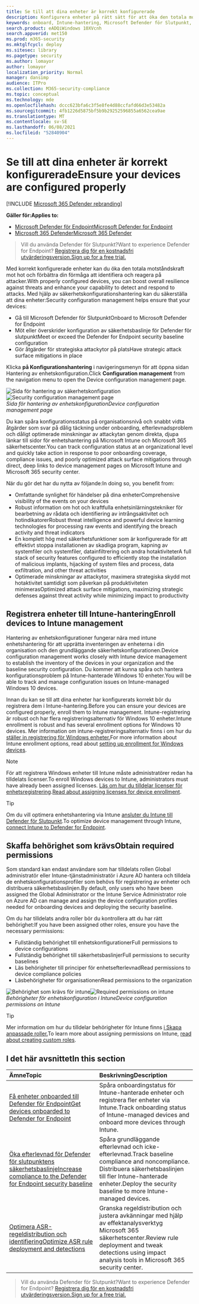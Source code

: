 ```yaml
---
title: Se till att dina enheter är korrekt konfigurerade
description: Konfigurera enheter på rätt sätt för att öka den totala motståndskraften mot hot och förbättra din förmåga att identifiera och reagera på attacker.
keywords: onboard, Intune-hantering, Microsoft Defender för Slutpunkt, Microsoft Defender, Windows Defender, minskning av attackytan, ASR, säkerhetsbaslinje
search.product: eADQiWindows 10XVcnh
search.appverid: met150
ms.prod: m365-security
ms.mktglfcycl: deploy
ms.sitesec: library
ms.pagetype: security
ms.author: lomayor
author: lomayor
localization_priority: Normal
manager: dansimp
audience: ITPro
ms.collection: M365-security-compliance
ms.topic: conceptual
ms.technology: mde
ms.openlocfilehash: dccc623bfa6c3f5e8fe4d88ccfafd66d3e53482a
ms.sourcegitcommit: 4fb1226d5875bf5b9b29252596855a6562cea9ae
ms.translationtype: MT
ms.contentlocale: sv-SE
ms.lasthandoff: 06/08/2021
ms.locfileid: "52840904"
---
```

# <a name="ensure-your-devices-are-configured-properly"></a><span data-ttu-id="8e23f-104">Se till att dina enheter är korrekt konfigurerade</span><span class="sxs-lookup"><span data-stu-id="8e23f-104">Ensure your devices are configured properly</span></span>

[!INCLUDE [Microsoft 365 Defender rebranding](../../includes/microsoft-defender.md)]

<span data-ttu-id="8e23f-105">**Gäller för:**</span><span class="sxs-lookup"><span data-stu-id="8e23f-105">**Applies to:**</span></span>
- [<span data-ttu-id="8e23f-106">Microsoft Defender för Endpoint</span><span class="sxs-lookup"><span data-stu-id="8e23f-106">Microsoft Defender for Endpoint</span></span>](https://go.microsoft.com/fwlink/p/?linkid=2154037)
- [<span data-ttu-id="8e23f-107">Microsoft 365 Defender</span><span class="sxs-lookup"><span data-stu-id="8e23f-107">Microsoft 365 Defender</span></span>](https://go.microsoft.com/fwlink/?linkid=2118804)

><span data-ttu-id="8e23f-108">Vill du använda Defender för Slutpunkt?</span><span class="sxs-lookup"><span data-stu-id="8e23f-108">Want to experience Defender for Endpoint?</span></span> [<span data-ttu-id="8e23f-109">Registrera dig för en kostnadsfri utvärderingsversion.</span><span class="sxs-lookup"><span data-stu-id="8e23f-109">Sign up for a free trial.</span></span>](https://www.microsoft.com/microsoft-365/windows/microsoft-defender-atp?ocid=docs-wdatp-onboardconfigure-abovefoldlink)

<span data-ttu-id="8e23f-110">Med korrekt konfigurerade enheter kan du öka den totala motståndskraft mot hot och förbättra din förmåga att identifiera och reagera på attacker.</span><span class="sxs-lookup"><span data-stu-id="8e23f-110">With properly configured devices, you can boost overall resilience against threats and enhance your capability to detect and respond to attacks.</span></span> <span data-ttu-id="8e23f-111">Med hjälp av säkerhetskonfigurationshantering kan du säkerställa att dina enheter:</span><span class="sxs-lookup"><span data-stu-id="8e23f-111">Security configuration management helps ensure that your devices:</span></span>

- <span data-ttu-id="8e23f-112">Gå till Microsoft Defender för Slutpunkt</span><span class="sxs-lookup"><span data-stu-id="8e23f-112">Onboard to Microsoft Defender for Endpoint</span></span>
- <span data-ttu-id="8e23f-113">Möt eller överskrider konfiguration av säkerhetsbaslinje för Defender för slutpunkt</span><span class="sxs-lookup"><span data-stu-id="8e23f-113">Meet or exceed the Defender for Endpoint security baseline configuration</span></span>
- <span data-ttu-id="8e23f-114">Gör åtgärder för strategiska attackytor på plats</span><span class="sxs-lookup"><span data-stu-id="8e23f-114">Have strategic attack surface mitigations in place</span></span>

<span data-ttu-id="8e23f-115">Klicka **på Konfigurationshantering** i navigeringsmenyn för att öppna sidan Hantering av enhetskonfiguration.</span><span class="sxs-lookup"><span data-stu-id="8e23f-115">Click **Configuration management** from the navigation menu to open the Device configuration management page.</span></span>

<span data-ttu-id="8e23f-116">![Sida för hantering av säkerhetskonfiguration](images/secconmgmt_main.png)</span><span class="sxs-lookup"><span data-stu-id="8e23f-116">![Security configuration management page](images/secconmgmt_main.png)</span></span><br>
<span data-ttu-id="8e23f-117">*Sida för hantering av enhetskonfiguration*</span><span class="sxs-lookup"><span data-stu-id="8e23f-117">*Device configuration management page*</span></span>

<span data-ttu-id="8e23f-118">Du kan spåra konfigurationsstatus på organisationsnivå och snabbt vidta åtgärder som svar på dålig täckning under onboarding, efterlevnadsproblem och dåligt optimerade minskningar av attackytan genom direkta, djupa länkar till sidor för enhetshantering på Microsoft Intune och Microsoft 365 säkerhetscenter.</span><span class="sxs-lookup"><span data-stu-id="8e23f-118">You can track configuration status at an organizational level and quickly take action in response to poor onboarding coverage, compliance issues, and poorly optimized attack surface mitigations through direct, deep links to device management pages on Microsoft Intune and Microsoft 365 security center.</span></span>

<span data-ttu-id="8e23f-119">När du gör det har du nytta av följande:</span><span class="sxs-lookup"><span data-stu-id="8e23f-119">In doing so, you benefit from:</span></span>
- <span data-ttu-id="8e23f-120">Omfattande synlighet för händelser på dina enheter</span><span class="sxs-lookup"><span data-stu-id="8e23f-120">Comprehensive visibility of the events on your devices</span></span>
- <span data-ttu-id="8e23f-121">Robust information om hot och kraftfulla enhetsinlärningstekniker för bearbetning av rådata och identifiering av intrångsaktivitet och hotindikatorer</span><span class="sxs-lookup"><span data-stu-id="8e23f-121">Robust threat intelligence and powerful device learning technologies for processing raw events and identifying the breach activity and threat indicators</span></span>
- <span data-ttu-id="8e23f-122">En komplett hög med säkerhetsfunktioner som är konfigurerade för att effektivt stoppa installationen av skadliga program, kapning av systemfiler och systemfiler, datainfiltrering och andra hotaktiviteter</span><span class="sxs-lookup"><span data-stu-id="8e23f-122">A full stack of security features configured to efficiently stop the installation of malicious implants, hijacking of system files and process, data exfiltration, and other threat activities</span></span>
- <span data-ttu-id="8e23f-123">Optimerade minskningar av attackytor, maximera strategiska skydd mot hotaktivitet samtidigt som påverkan på produktiviteten minimeras</span><span class="sxs-lookup"><span data-stu-id="8e23f-123">Optimized attack surface mitigations, maximizing strategic defenses against threat activity while minimizing impact to productivity</span></span>

## <a name="enroll-devices-to-intune-management"></a><span data-ttu-id="8e23f-124">Registrera enheter till Intune-hantering</span><span class="sxs-lookup"><span data-stu-id="8e23f-124">Enroll devices to Intune management</span></span>

<span data-ttu-id="8e23f-125">Hantering av enhetskonfigurationer fungerar nära med intune enhetshantering för att upprätta inventeringen av enheterna i din organisation och den grundläggande säkerhetskonfigurationen.</span><span class="sxs-lookup"><span data-stu-id="8e23f-125">Device configuration management works closely with Intune device management to establish the inventory of the devices in your organization and the baseline security configuration.</span></span> <span data-ttu-id="8e23f-126">Du kommer att kunna spåra och hantera konfigurationsproblem på Intune-hanterade Windows 10 enheter.</span><span class="sxs-lookup"><span data-stu-id="8e23f-126">You will be able to track and manage configuration issues on Intune-managed Windows 10 devices.</span></span>

<span data-ttu-id="8e23f-127">Innan du kan se till att dina enheter har konfigurerats korrekt bör du registrera dem i Intune-hantering.</span><span class="sxs-lookup"><span data-stu-id="8e23f-127">Before you can ensure your devices are configured properly, enroll them to Intune management.</span></span> <span data-ttu-id="8e23f-128">Intune-registrering är robust och har flera registreringsalternativ för Windows 10 enheter.</span><span class="sxs-lookup"><span data-stu-id="8e23f-128">Intune enrollment is robust and has several enrollment options for Windows 10 devices.</span></span> <span data-ttu-id="8e23f-129">Mer information om intune-registreringsalternativ finns i om hur du [ställer in registrering för Windows enheter.](/intune/windows-enroll)</span><span class="sxs-lookup"><span data-stu-id="8e23f-129">For more information about Intune enrollment options, read about [setting up enrollment for Windows devices](/intune/windows-enroll).</span></span>

>[!NOTE]
><span data-ttu-id="8e23f-130">För att registrera Windows enheter till Intune måste administratörer redan ha tilldelats licenser.</span><span class="sxs-lookup"><span data-stu-id="8e23f-130">To enroll Windows devices to Intune, administrators must have already been assigned licenses.</span></span> <span data-ttu-id="8e23f-131">[Läs om hur du tilldelar licenser för enhetsregistrering](/intune/licenses-assign).</span><span class="sxs-lookup"><span data-stu-id="8e23f-131">[Read about assigning licenses for device enrollment](/intune/licenses-assign).</span></span>

>[!TIP] 
><span data-ttu-id="8e23f-132">Om du vill optimera enhetshantering via Intune [ansluter du Intune till Defender för Slutpunkt](/intune/advanced-threat-protection#enable-windows-defender-atp-in-intune).</span><span class="sxs-lookup"><span data-stu-id="8e23f-132">To optimize device management through Intune, [connect Intune to Defender for Endpoint](/intune/advanced-threat-protection#enable-windows-defender-atp-in-intune).</span></span>

## <a name="obtain-required-permissions"></a><span data-ttu-id="8e23f-133">Skaffa behörighet som krävs</span><span class="sxs-lookup"><span data-stu-id="8e23f-133">Obtain required permissions</span></span>
<span data-ttu-id="8e23f-134">Som standard kan endast användare som har tilldelats rollen Global administratör eller Intune-tjänstadministratör i Azure AD hantera och tilldela de enhetskonfigurationsprofiler som behövs för registrering av enheter och distribuera säkerhetsbaslinjen.</span><span class="sxs-lookup"><span data-stu-id="8e23f-134">By default, only users who have been assigned the Global Administrator or the Intune Service Administrator role on Azure AD can manage and assign the device configuration profiles needed for onboarding devices and deploying the security baseline.</span></span>

<span data-ttu-id="8e23f-135">Om du har tilldelats andra roller bör du kontrollera att du har rätt behörighet:</span><span class="sxs-lookup"><span data-stu-id="8e23f-135">If you have been assigned other roles, ensure you have the necessary permissions:</span></span>

- <span data-ttu-id="8e23f-136">Fullständig behörighet till enhetskonfigurationer</span><span class="sxs-lookup"><span data-stu-id="8e23f-136">Full permissions to device configurations</span></span>
- <span data-ttu-id="8e23f-137">Fullständig behörighet till säkerhetsbaslinjer</span><span class="sxs-lookup"><span data-stu-id="8e23f-137">Full permissions to security baselines</span></span>
- <span data-ttu-id="8e23f-138">Läs behörigheter till principer för enhetsefterlevnad</span><span class="sxs-lookup"><span data-stu-id="8e23f-138">Read permissions to device compliance policies</span></span>
- <span data-ttu-id="8e23f-139">Läsbehörigheter för organisationen</span><span class="sxs-lookup"><span data-stu-id="8e23f-139">Read permissions to the organization</span></span>

<span data-ttu-id="8e23f-140">![Behörighet som krävs för intune](images/secconmgmt_intune_permissions.png)</span><span class="sxs-lookup"><span data-stu-id="8e23f-140">![Required permissions on intune](images/secconmgmt_intune_permissions.png)</span></span><br>
<span data-ttu-id="8e23f-141">*Behörigheter för enhetskonfiguration i Intune*</span><span class="sxs-lookup"><span data-stu-id="8e23f-141">*Device configuration permissions on Intune*</span></span>

>[!TIP] 
><span data-ttu-id="8e23f-142">Mer information om hur du tilldelar behörigheter för Intune finns [i Skapa anpassade roller.](/intune/create-custom-role#to-create-a-custom-role)</span><span class="sxs-lookup"><span data-stu-id="8e23f-142">To learn more about assigning permissions on Intune, [read about creating custom roles](/intune/create-custom-role#to-create-a-custom-role).</span></span>

## <a name="in-this-section"></a><span data-ttu-id="8e23f-143">I det här avsnittet</span><span class="sxs-lookup"><span data-stu-id="8e23f-143">In this section</span></span>
<span data-ttu-id="8e23f-144">Ämne</span><span class="sxs-lookup"><span data-stu-id="8e23f-144">Topic</span></span> | <span data-ttu-id="8e23f-145">Beskrivning</span><span class="sxs-lookup"><span data-stu-id="8e23f-145">Description</span></span>
:---|:---
[<span data-ttu-id="8e23f-146">Få enheter onboarded till Defender för Endpoint</span><span class="sxs-lookup"><span data-stu-id="8e23f-146">Get devices onboarded to Defender for Endpoint</span></span>](configure-machines-onboarding.md)| <span data-ttu-id="8e23f-147">Spåra onboardingstatus för Intune-hanterade enheter och registrera fler enheter via Intune.</span><span class="sxs-lookup"><span data-stu-id="8e23f-147">Track onboarding status of Intune-managed devices and onboard more devices through Intune.</span></span> 
[<span data-ttu-id="8e23f-148">Öka efterlevnad för Defender för slutpunktens säkerhetsbaslinje</span><span class="sxs-lookup"><span data-stu-id="8e23f-148">Increase compliance to the Defender for Endpoint security baseline</span></span>](configure-machines-security-baseline.md) | <span data-ttu-id="8e23f-149">Spåra grundläggande efterlevnad och icke-efterlevnad.</span><span class="sxs-lookup"><span data-stu-id="8e23f-149">Track baseline compliance and noncompliance.</span></span> <span data-ttu-id="8e23f-150">Distribuera säkerhetsbaslinjen till fler Intune-hanterade enheter.</span><span class="sxs-lookup"><span data-stu-id="8e23f-150">Deploy the security baseline to more Intune-managed devices.</span></span>
[<span data-ttu-id="8e23f-151">Optimera ASR-regeldistribution och identifiering</span><span class="sxs-lookup"><span data-stu-id="8e23f-151">Optimize ASR rule deployment and detections</span></span>](configure-machines-asr.md) | <span data-ttu-id="8e23f-152">Granska regeldistribution och justera avkänningar med hjälp av effektanalysverktyg Microsoft 365 säkerhetscenter.</span><span class="sxs-lookup"><span data-stu-id="8e23f-152">Review rule deployment and tweak detections using impact analysis tools in Microsoft 365 security center.</span></span>

><span data-ttu-id="8e23f-153">Vill du använda Defender för Slutpunkt?</span><span class="sxs-lookup"><span data-stu-id="8e23f-153">Want to experience Defender for Endpoint?</span></span> [<span data-ttu-id="8e23f-154">Registrera dig för en kostnadsfri utvärderingsversion.</span><span class="sxs-lookup"><span data-stu-id="8e23f-154">Sign up for a free trial.</span></span>](https://www.microsoft.com/microsoft-365/windows/microsoft-defender-atp?ocid=docs-wdatp-onboardconfigure-belowfoldlink)
